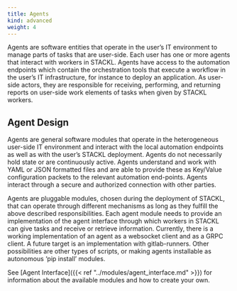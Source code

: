 ```yaml
---
title: Agents
kind: advanced
weight: 4
---
```


Agents are software entities that operate in the user’s IT environment to manage parts of tasks that are user-side.
Each user has one or more agents that interact with workers in STACKL.
Agents have access to the automation endpoints which contain the orchestration tools that execute a workflow in the user’s IT infrastructure, for instance to deploy an application.
As user-side actors, they are responsible for receiving, performing, and returning reports on user-side work elements of tasks when given by STACKL workers.

## Agent Design

Agents are general software modules that operate in the heterogeneous user-side IT environment and interact with the local automation endpoints as well as with the user’s STACKL deployment.
Agents do not necessarily hold state or are continuously active.
Agents understand and work with YAML or JSON formatted files and are able to provide these as Key/Value configuration packets to the relevant automation end-points.
Agents interact through a secure and authorized connection with other parties.

Agents are pluggable modules, chosen during the deployment of STACKL, that can operate through different mechanisms as long as they fulfill the above described responsibilities.
Each agent module needs to provide an implementation of the agent interface through which workers in STACKL can give tasks and receive or retrieve information.
Currently, there is a working implementation of an agent as a websocket client and as a GRPC client.
A future target is an implementation with gitlab-runners.
Other possibilities are other types of scripts, or making agents installable as autonomous ‘pip install’ modules.

See [Agent Interface]({{< ref "../modules/agent_interface.md" >}}) for information about the available modules and how to create your own.
